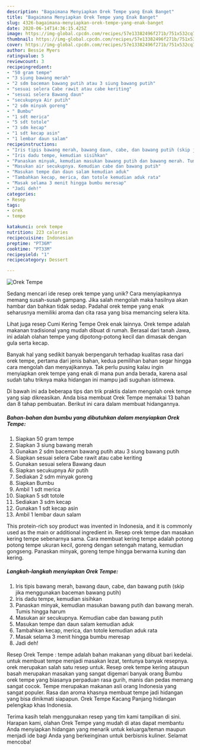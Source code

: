 ```yaml
---
description: "Bagaimana Menyiapkan Orek Tempe yang Enak Banget"
title: "Bagaimana Menyiapkan Orek Tempe yang Enak Banget"
slug: 4326-bagaimana-menyiapkan-orek-tempe-yang-enak-banget
date: 2020-06-14T14:36:15.425Z
image: https://img-global.cpcdn.com/recipes/57e13382496f271b/751x532cq70/orek-tempe-foto-resep-utama.jpg
thumbnail: https://img-global.cpcdn.com/recipes/57e13382496f271b/751x532cq70/orek-tempe-foto-resep-utama.jpg
cover: https://img-global.cpcdn.com/recipes/57e13382496f271b/751x532cq70/orek-tempe-foto-resep-utama.jpg
author: Bessie Myers
ratingvalue: 5
reviewcount: 3
recipeingredient:
- "50 gram tempe"
- "3 siung bawang merah"
- "2 sdm baceman bawang putih atau 3 siung bawang putih"
- "sesuai selera Cabe rawit atau cabe keriting"
- "sesuai selera Bawang daun"
- "secukupnya Air putih"
- "2 sdm minyak goreng"
- " Bumbu"
- "1 sdt merica"
- "5 sdt totole"
- "3 sdm kecap"
- "1 sdt kecap asin"
- "1 lembar daun salam"
recipeinstructions:
- "Iris tipis bawang merah, bawang daun, cabe, dan bawang putih (skip jika menggunakan baceman bawang putih)"
- "Iris dadu tempe, kemudian sisihkan"
- "Panaskan minyak, kemudian masukan bawang putih dan bawang merah. Tumis hingga harum"
- "Masukan air secukupnya. Kemudian cabe dan bawang putih"
- "Masukan tempe dan daun salam kemudian aduk"
- "Tambahkan kecap, merica, dan totole kemudian aduk rata"
- "Masak selama 3 menit hingga bumbu meresap"
- "Jadi deh!"
categories:
- Resep
tags:
- orek
- tempe

katakunci: orek tempe 
nutrition: 223 calories
recipecuisine: Indonesian
preptime: "PT36M"
cooktime: "PT33M"
recipeyield: "1"
recipecategory: Dessert

---
```



![Orek Tempe](https://img-global.cpcdn.com/recipes/57e13382496f271b/751x532cq70/orek-tempe-foto-resep-utama.jpg)

Sedang mencari ide resep orek tempe yang unik? Cara menyiapkannya memang susah-susah gampang. Jika salah mengolah maka hasilnya akan hambar dan bahkan tidak sedap. Padahal orek tempe yang enak seharusnya memiliki aroma dan cita rasa yang bisa memancing selera kita.

Lihat juga resep Cumi Kering Tempe Orek enak lainnya. Orek tempe adalah makanan tradisional yang mudah dibuat di rumah. Berasal dari tanah Jawa, ini adalah olahan tempe yang dipotong-potong kecil dan dimasak dengan gula serta kecap.

Banyak hal yang sedikit banyak berpengaruh terhadap kualitas rasa dari orek tempe, pertama dari jenis bahan, kedua pemilihan bahan segar hingga cara mengolah dan menyajikannya. Tak perlu pusing kalau ingin menyiapkan orek tempe yang enak di mana pun anda berada, karena asal sudah tahu triknya maka hidangan ini mampu jadi suguhan istimewa.


Di bawah ini ada beberapa tips dan trik praktis dalam mengolah orek tempe yang siap dikreasikan. Anda bisa membuat Orek Tempe memakai 13 bahan dan 8 tahap pembuatan. Berikut ini cara dalam membuat hidangannya.

<!--inarticleads1-->

##### Bahan-bahan dan bumbu yang dibutuhkan dalam menyiapkan Orek Tempe:

1. Siapkan 50 gram tempe
1. Siapkan 3 siung bawang merah
1. Gunakan 2 sdm baceman bawang putih atau 3 siung bawang putih
1. Siapkan sesuai selera Cabe rawit atau cabe keriting
1. Gunakan sesuai selera Bawang daun
1. Siapkan secukupnya Air putih
1. Sediakan 2 sdm minyak goreng
1. Siapkan  Bumbu
1. Ambil 1 sdt merica
1. Siapkan 5 sdt totole
1. Sediakan 3 sdm kecap
1. Gunakan 1 sdt kecap asin
1. Ambil 1 lembar daun salam


This protein-rich soy product was invented in Indonesia, and it is commonly used as the main or additional ingredient in. Resep orek tempe dan masakan kering tempe sebenarnya sama. Cara membuat kering tempe adalah potong potong tempe ukuran kecil, goreng dengan setengah matang, kemudian gongseng. Panaskan minyak, goreng tempe hingga berwarna kuning dan kering. 

<!--inarticleads2-->

##### Langkah-langkah menyiapkan Orek Tempe:

1. Iris tipis bawang merah, bawang daun, cabe, dan bawang putih (skip jika menggunakan baceman bawang putih)
1. Iris dadu tempe, kemudian sisihkan
1. Panaskan minyak, kemudian masukan bawang putih dan bawang merah. Tumis hingga harum
1. Masukan air secukupnya. Kemudian cabe dan bawang putih
1. Masukan tempe dan daun salam kemudian aduk
1. Tambahkan kecap, merica, dan totole kemudian aduk rata
1. Masak selama 3 menit hingga bumbu meresap
1. Jadi deh!


Resep Orek Tempe : tempe adalah bahan makanan yang dibuat bari kedelai. untuk membuat tempe menjadi masakan lezat, tentunya banyak resepnya. orek merupakan salah satu resep untuk. Resep orek tempe kering ataupun basah merupakan masakan yang sangat digemari banyak orang Bumbu orek tempe yang biasanya perpaduan rasa gurih, manis dan pedas memang sangat cocok. Tempe merupakan makanan asli orang Indonesia yang sangat populer. Rasa dan aroma khasnya membuat tempe jadi hidangan yang bisa dinikmati siapapun. Orek Tempe Kacang Panjang hidangan pelengkap khas Indonesia. 

Terima kasih telah menggunakan resep yang tim kami tampilkan di sini. Harapan kami, olahan Orek Tempe yang mudah di atas dapat membantu Anda menyiapkan hidangan yang menarik untuk keluarga/teman maupun menjadi ide bagi Anda yang berkeinginan untuk berbisnis kuliner. Selamat mencoba!
